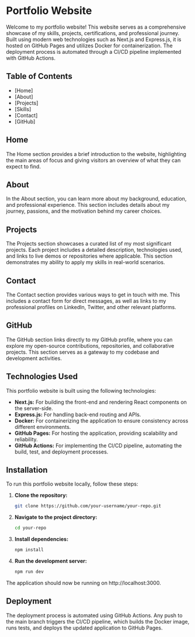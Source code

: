 # Portfolio Website

Welcome to my portfolio website! This website serves as a comprehensive showcase of my skills, projects, certifications, and professional journey. Built using modern web technologies such as Next.js and Express.js, it is hosted on GitHub Pages and utilizes Docker for containerization. The deployment process is automated through a CI/CD pipeline implemented with GitHub Actions.

## Table of Contents

- [Home]
- [About]
- [Projects]
- [Skills]
- [Contact]
- [GitHub]

## Home

The Home section provides a brief introduction to the website, highlighting the main areas of focus and giving visitors an overview of what they can expect to find.

## About

In the About section, you can learn more about my background, education, and professional experience. This section includes details about my journey, passions, and the motivation behind my career choices.

## Projects

The Projects section showcases a curated list of my most significant projects. Each project includes a detailed description, technologies used, and links to live demos or repositories where applicable. This section demonstrates my ability to apply my skills in real-world scenarios.

## Contact

The Contact section provides various ways to get in touch with me. This includes a contact form for direct messages, as well as links to my professional profiles on LinkedIn, Twitter, and other relevant platforms.

## GitHub

The GitHub section links directly to my GitHub profile, where you can explore my open-source contributions, repositories, and collaborative projects. This section serves as a gateway to my codebase and development activities.

## Technologies Used

This portfolio website is built using the following technologies:

- **Next.js:** For building the front-end and rendering React components on the server-side.
- **Express.js:** For handling back-end routing and APIs.
- **Docker:** For containerizing the application to ensure consistency across different environments.
- **GitHub Pages:** For hosting the application, providing scalability and reliability.
- **GitHub Actions:** For implementing the CI/CD pipeline, automating the build, test, and deployment processes.

## Installation

To run this portfolio website locally, follow these steps:

1. **Clone the repository:**
   ```bash
   git clone https://github.com/your-username/your-repo.git
2. **Navigate to the project directory:**
   ```bash
   cd your-repo
   
3. **Install dependencies:**
   ```bash
   npm install
4. **Run the development server:**
   ```bash
   npm run dev

The application should now be running on http://localhost:3000.

## Deployment
The deployment process is automated using GitHub Actions. Any push to the main branch triggers the CI/CD pipeline, which builds the Docker image, runs tests, and deploys the updated application to GitHub Pages.
